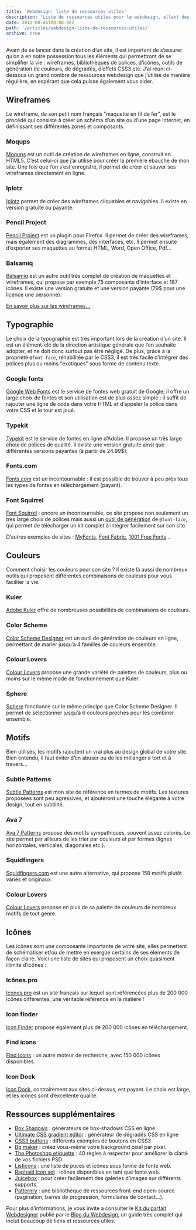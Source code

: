 ```yaml
---
title: 'Webdesign: liste de ressources utiles'
description: 'Liste de ressources utiles pour le webdesign, allant des wireframes aux couleurs, polices etc.'
date: 2012-08-06T00:00:00Z
path: '/articles/webdesign-liste-de-ressources-utiles/'
archive: true
---
```


Avant de se lancer dans la création d’un site, il est important de s’assurer qu’on a en notre possession tous les éléments qui permettront de se simplifier la vie : wireframes, bibliothèques de polices, d’icônes, outils de génération de couleurs, de dégradés, d’effets CSS3 etc. J’ai réuni ci-dessous un grand nombre de ressources webdesign que j’utilise de manière régulière, en espérant que cela puisse également vous aider.

## Wireframes

Le wireframe, de son petit nom français "maquette en fil de fer", est le procédé qui consiste à créer un schéma d’un site ou d’une page Internet, en définissant ses différentes zones et composants.

### Moqups

[Moqups](https://moqups.com/#!/) est un outil de création de wireframes en ligne, construit en HTML5. C’est celui-ci que j’ai utilisé pour créer la première ébauche de mon site. Une fois que l’on s’est enregistré, il permet de créer et sauver ses wireframes directement en ligne.

### Iplotz

[Iplotz](http://iplotz.com/) permet de créer des wireframes cliquables et navigables. Il existe en version gratuite ou payante.

### Pencil Project

[Pencil Project](http://pencil.evolus.vn/en-US/Home.aspx) est un plugin pour Firefox. Il permet de créer des wireframes, mais également des diagrammes, des interfaces, etc. Il permet ensuite d’exporter ses maquettes au format HTML, Word, Open Office, Pdf…

### Balsamiq

[Balsamiq](http://www.balsamiq.com/products/mockups) est un autre outil très complet de création de maquettes et wireframes, qui propose par exemple 75 composants d’interface et 187 icônes. Il existe une version gratuite et une version payante (79\$ pour une licence une personne).

[En savoir plus sur les wireframes…](http://www.smashingmagazine.com/2009/09/01/35-excellent-wireframing-resources/)

## Typographie

Le choix de la typographie est très important lors de la création d’un site. Il est un élément-clé de la direction artistique générale que l’on souhaite adopter, et ne doit donc surtout pas être négligé. De plus, grâce à la propriété `@font-face`, réhabilitée par le CSS3, il est très facile d’intégrer des polices plus ou moins "exotiques" sous forme de contenu texte.

### Google fonts

[Google Web Fonts](http://www.google.com/webfonts/#HomePlace:home) est le service de fontes web gratuit de Google; il offre un large choix de fontes et son utilisation est de plus assez simple : il suffit de rajouter une ligne de code dans votre HTML et d’appeler la police dans votre CSS et le tour est joué.

### Typekit

[Typekit](https://typekit.com/) est le service de fontes en ligne d’Adobe. Il propose un très large choix de polices de qualité. Il existe une version gratuite ainsi que différentes versions payantes (à partir de 24.99\$).

### Fonts.com

[Fonts.com](http://www.fonts.com/) est un incontournable : il est possible de trouver à peu près tous les types de fontes en téléchargement (payant).

### Font Squirrel

[Font Squirrel](http://www.fontsquirrel.com/) : encore un incontournable, ce site propose non seulement un très large choix de polices mais aussi un [outil de génération](http://www.fontsquirrel.com/fontface/generator) de `@font-face`, qui permet de télécharger un kit complet à intégrer facilement sur son site.

D’autres exemples de sites : [MyFonts](http://www.myfonts.com/), [Font Fabric](http://fontfabric.com/), [1001 Free Fonts](http://www.1001freefonts.com/)…

## Couleurs

Comment choisir les couleurs pour son site ? Il existe là aussi de nombreux outils qui proposent différentes combinaisons de couleurs pour vous faciliter la vie.

### Kuler

[Adobe Kuler](http://kuler.adobe.com) offre de nombreuses possibilités de combinaisons de couleurs.

### Color Scheme

[Color Scheme Designer](http://colorschemedesigner.com/) est un outil de génération de couleurs en ligne, permettant de marier jusqu’à 4 familles de couleurs ensemble.

### Colour Lovers

[Colour Lovers](http://www.colourlovers.com/palettes) propose une grande variété de palettes de couleurs, plus ou moins sur le même mode de fonctionnement que Kuler.

### Sphere

[Sphere](http://mudcu.be/sphere/) fonctionne sur le même principe que Color Scheme Designer. Il permet de sélectionner jusqu’à 6 couleurs proches pour les combiner ensemble.

## Motifs

Bien utilisés, les motifs rajoutent un vrai plus au design global de votre site. Bien entendu, il faut éviter d’en abuser ou de les mélanger à tort et à travers…

### Subtle Patterns

[Subtle Patterns](http://subtlepatterns.com/) est mon site de référence en termes de motifs. Les textures proposées sont peu agressives, et ajouteront une touche élégante à votre design, tout en subtilité.

### Ava 7

[Ava 7 Patterns](http://patterns.ava7.com/) propose des motifs sympathiques, souvent assez colorés. Le site permet par ailleurs de les trier par couleurs et par formes (lignes horizontales, verticales, diagonales etc.).

### Squidfingers

[Squidfingers.com](http://www.squidfingers.com/patterns/) est une autre alternative, qui propose 158 motifs plutôt variés et originaux.

### Colour Lovers

[Colour Lovers](http://www.colourlovers.com/patterns/new) propose en plus de sa palette de couleurs de nombreux motifs de tout genre.

## Icônes

Les icônes sont une composante importante de votre site, elles permettent de schématiser et/ou de mettre en exergue certains de ses éléments de façon claire. Voici une liste de sites qui proposent un choix quasiment illimité d’icônes :

### Icônes.pro

[Icones.pro](http://icones.pro/) est un site français sur lequel sont référencées plus de 200 000 icônes différentes, une véritable référence en la matière !

### Icon finder

[Icon Finder](http://www.iconfinder.com/) propose également plus de 200 000 icônes en téléchargement.

### Find icons

[Find Icons](http://findicons.com/) : un autre moteur de recherche, avec 150 000 icônes disponibles.

### Icon Dock

[Icon Dock](http://icondock.com), contrairement aux sites ci-dessus, est payant. Le choix est large, et les icônes sont d’excellente qualité.

## Ressources supplémentaires

- [Box Shadows](http://www.westciv.com/tools/boxshadows/index.html) : générateurs de box-shadows CSS en ligne
- [Ultimate CSS gradient editor](http://www.colorzilla.com/gradient-editor/) : générateur de dégradés CSS en ligne
- [CSS3 buttons](http://hellohappy.org/css3-buttons/) : différents exemples de boutons en CSS3
- [Bg maker](http://bgmaker.ventdaval.com/) : créez vous-même votre background pixel par pixel.
- [The Photoshop etiquette](http://photoshopetiquette.com/) : 40 règles à respecter pour améliorer la clarté de vos fichiers PSD.
- [Listicons](http://medialoot.com/item/listicons-arrows-bullets-webfont/) : une liste de puces et icônes sous forme de fonte web.
- [Raphaël Icon set](http://icons.marekventur.de/) : icônes disponibles en tant que fonte web.
- [Juicebox](http://www.juicebox.net/) : pour créer facilement des galeries d’images sur différents supports.
- [Patternry](http://patternry.com/patterns/) : une bibliothèque de ressources front-end open-source (pagination, barres de progression, formulaires de contact…).

<p class="info">Pour plus d’informations, je vous invite à consulter le <a href="http://www.blogduwebdesign.com/webdesign/le-kit-du-webdesigner-1/69">Kit du parfait Webdesigner</a> publié par le <a href="http://www.blogduwebdesign.com">Blog du Webdesign</a>, un guide très complet qui inclut beaucoup de liens et ressources utiles.
